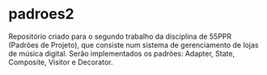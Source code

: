 # padroes2
Repositório criado para o segundo trabalho da disciplina de 55PPR (Padrões de Projeto), que consiste num sistema de gerenciamento de lojas de música digital. Serão implementados os padrões: Adapter, State, Composite, Visitor e Decorator.
